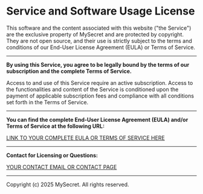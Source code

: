 # Service and Software Usage License

This software and the content associated with this website ("the Service") are the exclusive property of MySecret and are protected by copyright. They are not open source, and their use is strictly subject to the terms and conditions of our End-User License Agreement (EULA) or Terms of Service.

---

**By using this Service, you agree to be legally bound by the terms of our subscription and the complete Terms of Service.**

Access to and use of this Service require an active subscription. Access to the functionalities and content of the Service is conditioned upon the payment of applicable subscription fees and compliance with all conditions set forth in the Terms of Service.

---

**You can find the complete End-User License Agreement (EULA) and/or Terms of Service at the following URL:**

[LINK TO YOUR COMPLETE EULA OR TERMS OF SERVICE HERE](https://www.yourdomain.com/terms-of-service-or-eula)

---

**Contact for Licensing or Questions:**

[YOUR CONTACT EMAIL OR CONTACT PAGE](mailto:contact@yourdomain.com)

---

Copyright (c) 2025 MySecret. All rights reserved.
